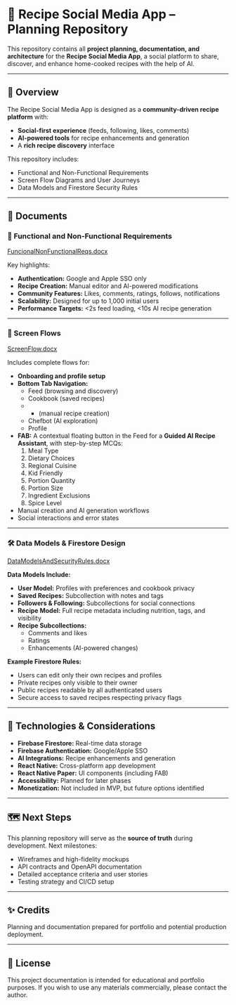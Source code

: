 # 🍳 Recipe Social Media App – Planning Repository

This repository contains all **project planning, documentation, and architecture** for the **Recipe Social Media App**, a social platform to share, discover, and enhance home-cooked recipes with the help of AI.

---

## 🎯 Overview

The Recipe Social Media App is designed as a **community-driven recipe platform** with:
- **Social-first experience** (feeds, following, likes, comments)
- **AI-powered tools** for recipe enhancements and generation
- A **rich recipe discovery** interface

This repository includes:
- Functional and Non-Functional Requirements
- Screen Flow Diagrams and User Journeys
- Data Models and Firestore Security Rules

---

## 📝 Documents

### 📘 Functional and Non-Functional Requirements
[FuncionalNonFunctionalReqs.docx](./FuncionalNonFunctionalReqs.docx)

Key highlights:
- **Authentication:** Google and Apple SSO only
- **Recipe Creation:** Manual editor and AI-powered modifications
- **Community Features:** Likes, comments, ratings, follows, notifications
- **Scalability:** Designed for up to 1,000 initial users
- **Performance Targets:** <2s feed loading, <10s AI recipe generation

---

### 📱 Screen Flows
[ScreenFlow.docx](./ScreenFlow.docx)

Includes complete flows for:
- **Onboarding and profile setup**
- **Bottom Tab Navigation:**
  - Feed (browsing and discovery)
  - Cookbook (saved recipes)
  - + (manual recipe creation)
  - Chefbot (AI exploration)
  - Profile
- **FAB:** A contextual floating button in the Feed for a **Guided AI Recipe Assistant**, with step-by-step MCQs:
  1. Meal Type
  2. Dietary Choices
  3. Regional Cuisine
  4. Kid Friendly
  5. Portion Quantity
  6. Portion Size
  7. Ingredient Exclusions
  8. Spice Level
- Manual creation and AI generation workflows
- Social interactions and error states

---

### 🛠️ Data Models & Firestore Design
[DataModelsAndSecurityRules.docx](./DataModelsAndSecurityRules.docx)

**Data Models Include:**
- **User Model:** Profiles with preferences and cookbook privacy
- **Saved Recipes:** Subcollection with notes and tags
- **Followers & Following:** Subcollections for social connections
- **Recipe Model:** Full recipe metadata including nutrition, tags, and visibility
- **Recipe Subcollections:**
  - Comments and likes
  - Ratings
  - Enhancements (AI-powered changes)

**Example Firestore Rules:**
- Users can edit only their own recipes and profiles
- Private recipes only visible to their owner
- Public recipes readable by all authenticated users
- Secure access to saved recipes respecting privacy flags

---

## 🧩 Technologies & Considerations

- **Firebase Firestore:** Real-time data storage
- **Firebase Authentication:** Google/Apple SSO
- **AI Integrations:** Recipe enhancements and generation
- **React Native:** Cross-platform app development
- **React Native Paper:** UI components (including FAB)
- **Accessibility:** Planned for later phases
- **Monetization:** Not included in MVP, but future options identified

---

## 🗺️ Next Steps

This planning repository will serve as the **source of truth** during development. Next milestones:
- Wireframes and high-fidelity mockups
- API contracts and OpenAPI documentation
- Detailed acceptance criteria and user stories
- Testing strategy and CI/CD setup

---

## ✨ Credits

Planning and documentation prepared for portfolio and potential production deployment.

---

## 📄 License

This project documentation is intended for educational and portfolio purposes. If you wish to use any materials commercially, please contact the author.
